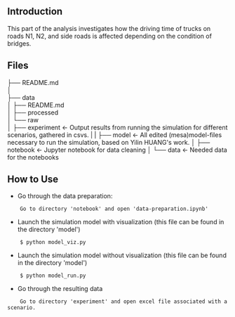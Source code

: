 ## Introduction

This part of the analysis investigates how the driving time of trucks on roads N1, N2, and side roads is affected depending on the condition of bridges. 

## Files

├── README.md         
│                         
├── data	      
│   ├── README.md        
│   ├── processed      
│   └── raw           
│
├── experiment        <- Output results from running the simulation for different scenarios, gathered in csvs.
|
|
├── model             <- All edited (mesa)model-files necessary to run the simulation, based on Yilin HUANG's work.
│
├── notebook          <- Jupyter notebook for data cleaning
│   └── data          <- Needed data for the notebooks          



## How to Use

* Go through the data preparation:
```
	Go to directory 'notebook' and open 'data-preparation.ipynb'
```

* Launch the simulation model with visualization (this file can be found in the directory 'model')
```
    $ python model_viz.py
```

* Launch the simulation model without visualization (this file can be found in the directory 'model')
```
    $ python model_run.py
```

* Go through the resulting data
```
	Go to directory 'experiment' and open excel file associated with a scenario. 
```